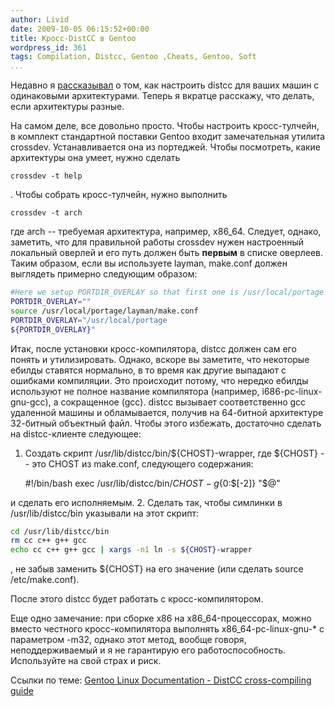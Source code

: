 ```yaml
---
author: Livid
date: 2009-10-05 06:15:52+00:00
title: Кросс-DistCC в Gentoo
wordpress_id: 361
tags: Compilation, Distcc, Gentoo ,Cheats, Gentoo, Soft
...
```


Недавно я [рассказывал](/?p=340) о том, как настроить distcc для ваших
машин с одинаковыми архитектурами.
Теперь я вкратце расскажу, что делать, если архитектуры разные.

<!--more-->


На самом деле, все довольно просто. Чтобы настроить кросс-тулчейн, в
комплект стандартной поставки Gentoo входит замечательная утилита
crossdev. Устанавливается она из портеджей. Чтобы посмотреть, какие
архитектуры она умеет, нужно сделать

    crossdev -t help

.
Чтобы собрать кросс-тулчейн, нужно выполнить

    crossdev -t arch

где arch -- требуемая архитектура, например, x86\_64.
Следует, однако, заметить, что для правильной работы crossdev нужен
настроенный локальный оверлей и его путь должен быть **первым** в списке
оверлеев. Таким образом, если вы используете layman, make.conf должен
выглядеть примерно следующим образом:

```bash
#Here we setup PORTDIR_OVERLAY so that first one is /usr/local/portage
PORTDIR_OVERLAY=""
source /usr/local/portage/layman/make.conf
PORTDIR_OVERLAY="/usr/local/portage
${PORTDIR_OVERLAY}"
```


Итак, после установки кросс-компилятора, distcc должен сам его понять и
утилизировать. Однако, вскоре вы заметите, что некоторые ебилды ставятся
нормально, в то время как другие выпадают с ошибками компиляции.
Это происходит потому, что нередко ебилды используют не полное название
компилятора (например, i686-pc-linux-gnu-gcc), а сокращенное (gcc).
distcc вызывает соответственно gcc удаленной машины и обламывается,
получив на 64-битной архитектуре 32-битный объектный файл. Чтобы этого
избежать, достаточно сделать на distcc-клиенте следующее:
1. Создать скрипт /usr/lib/distcc/bin/\${CHOST}-wrapper, где
\${CHOST} -- это CHOST из make.conf, следующего содержания:

    #!/bin/bash
    exec /usr/lib/distcc/bin/${CHOST}-g${0:$[-2]} "$@"

и сделать его исполняемым.
2. Сделать так, чтобы симлинки в /usr/lib/distcc/bin указывали на этот
скрипт:

```bash
cd /usr/lib/distcc/bin
rm cc c++ g++ gcc
echo cc c++ g++ gcc | xargs -n1 ln -s ${CHOST}-wrapper
```

, не забыв заменить \${CHOST} на его значение (или сделать source
/etc/make.conf).

После этого distcc будет работать с кросс-компилятором.

Еще одно замечание: при сборке x86 на x86\_64-процессорах, можно вместо
честного кросс-компилятора выполнять x86\_64-pc-linux-gnu-\* с
параметром -m32, однако этот метод, вообще говоря, неподдерживаемый и я
не гарантирую его работоспособность. Используйте на свой страх и риск.

Ссылки по теме:
[Gentoo Linux Documentation - DistCC cross-compiling
guide](http://www.gentoo.org/doc/en/cross-compiling-distcc.xml)
